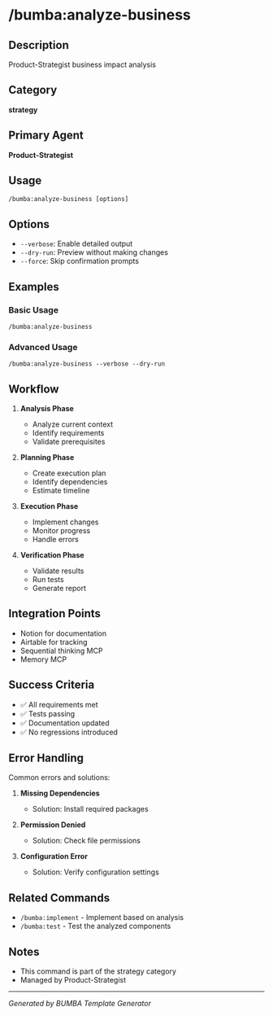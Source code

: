 # /bumba:analyze-business

## Description
Product-Strategist business impact analysis

## Category
**strategy**

## Primary Agent
**Product-Strategist**

## Usage
```
/bumba:analyze-business [options]
```

## Options
- `--verbose`: Enable detailed output
- `--dry-run`: Preview without making changes
- `--force`: Skip confirmation prompts

## Examples

### Basic Usage
```
/bumba:analyze-business
```

### Advanced Usage
```
/bumba:analyze-business --verbose --dry-run
```

## Workflow

1. **Analysis Phase**
   - Analyze current context
   - Identify requirements
   - Validate prerequisites

2. **Planning Phase**
   - Create execution plan
   - Identify dependencies
   - Estimate timeline

3. **Execution Phase**
   - Implement changes
   - Monitor progress
   - Handle errors

4. **Verification Phase**
   - Validate results
   - Run tests
   - Generate report

## Integration Points

- Notion for documentation
- Airtable for tracking
- Sequential thinking MCP
- Memory MCP

## Success Criteria

- ✅ All requirements met
- ✅ Tests passing
- ✅ Documentation updated
- ✅ No regressions introduced

## Error Handling

Common errors and solutions:

1. **Missing Dependencies**
   - Solution: Install required packages
   
2. **Permission Denied**
   - Solution: Check file permissions
   
3. **Configuration Error**
   - Solution: Verify configuration settings

## Related Commands

- `/bumba:implement` - Implement based on analysis
- `/bumba:test` - Test the analyzed components

## Notes

- This command is part of the strategy category
- Managed by Product-Strategist


---
*Generated by BUMBA Template Generator*
